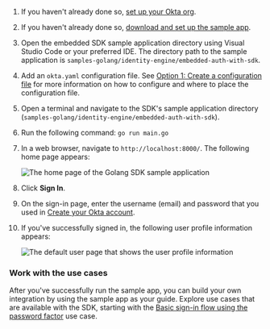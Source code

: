 
1. If you haven't already done so, [set up your Okta org](/docs/guides/oie-embedded-common-org-setup/go/main/#set-up-your-okta-org-for-a-password-factor-only-use-case).
1. If you haven't already done so, [download and set up the sample app](/docs/guides/oie-embedded-common-download-setup-app/go/main/).
1. Open the embedded SDK sample application directory using Visual Studio Code or
   your preferred IDE. The directory path to the sample application is `samples-golang/identity-engine/embedded-auth-with-sdk`.
1. Add an `okta.yaml` configuration file. See [Option 1: Create a configuration file](/docs/guides/oie-embedded-common-download-setup-app/go/main/#option-1-create-a-configuration-file) for more information on how to configure and where to place the configuration file.
1. Open a terminal and navigate to the SDK's sample application directory (`samples-golang/identity-engine/embedded-auth-with-sdk`).
1. Run the following command: `go run main.go`
1. In a web browser, navigate to `http://localhost:8000/`. The following home page appears:

   ![The home page of the Golang SDK sample application](/img/oie-embedded-sdk/oie-embedded-sdk-golang-sample-app-home-page.png)

1. Click **Sign In**.
1. On the sign-in page, enter the username (email) and password that you used in [Create your Okta account](/docs/guides/oie-embedded-common-org-setup/go/main/#create-your-okta-account).
1. If you've successfully signed in, the following user profile information appears:

   ![The default user page that shows the user profile information](/img/oie-embedded-sdk/oie-embedded-SDK-golang-sample-app-user-default-page.png)

### Work with the use cases

After you've successfully run the sample app, you can build your own integration by using the sample app as your guide. Explore use cases that are available with the SDK, starting with the [Basic sign-in flow using the password factor](/docs/guides/oie-embedded-sdk-use-case-basic-sign-in/go/main/) use case.
